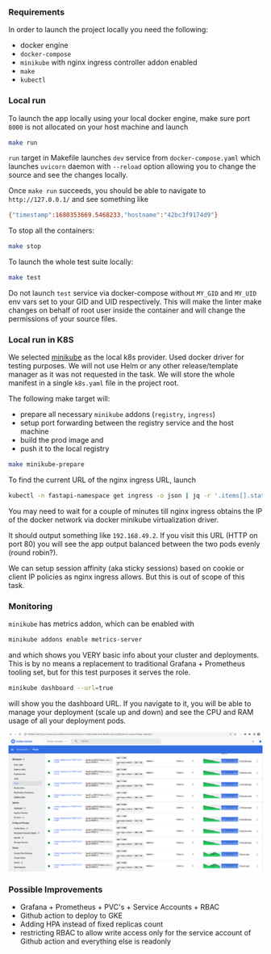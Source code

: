 ### Requirements

In order to launch the project locally you need the following:

* docker engine
* `docker-compose`
* `minikube` with nginx ingress controller addon enabled
* `make`
* `kubectl`

### Local run

To launch the app locally using your local docker engine, make sure port `8000` is not allocated on your host machine and launch

```bash
make run
```

`run` target in Makefile launches `dev` service from `docker-compose.yaml` which launches `uvicorn` daemon with `--reload` option allowing you to change the source and see the changes locally.

Once `make run` succeeds, you should be able to navigate to `http://127.0.0.1/` and see something like 

```bash
{"timestamp":1680353669.5468233,"hostname":"42bc3f9174d9"}
```

To stop all the containers:

```bash
make stop
```

To launch the whole test suite locally:

```bash
make test
```

Do not launch `test` service via docker-compose without `MY_GID` and `MY_UID` env vars set to your GID and UID respectively. This will make the linter make changes on behalf of root user inside the container and will change the permissions of your source files. 

### Local run in K8S

We selected [minikube](https://minikube.sigs.k8s.io/docs/start/) as the local k8s provider. Used docker driver for testing purposes. We will not use Helm or any other release/template manager as it was not requested in the task. We will store the whole manifest in a single `k8s.yaml` file in the project root.

The following make target will:
* prepare all necessary `minikube` addons (`registry`, `ingress`)
* setup port forwarding between the registry service and the host machine
* build the prod image and
* push it to the local registry

```bash
make minikube-prepare
```

To find the current URL of the nginx ingress URL, launch 

```bash
kubectl -n fastapi-namespace get ingress -o json | jq -r '.items[].status.loadBalancer.ingress[].ip'
```

You may need to wait for a couple of minutes till nginx ingress obtains the IP of the docker network via docker minikube virtualization driver.

It should output something like `192.168.49.2`. If you visit this URL (HTTP on port 80) you will see the app output balanced between the two pods evenly (round robin?).

We can setup session affinity (aka sticky sessions) based on cookie or client IP policies as nginx ingress allows. But this is out of scope of this task. 


### Monitoring

`minikube` has metrics addon, which can be enabled with 

```bash
minikube addons enable metrics-server
```

and which shows you VERY basic info about your cluster and deployments. This is by no means a replacement to traditional Grafana + Prometheus tooling set, but for this test purposes it serves the role.

```bash
minikube dashboard --url=true
```

will show you the dashboard URL. If you navigate to it, you will be able to manage your deployment (scale up and down) and see the CPU and RAM usage of all your deployment pods.

![monitoring](./docs/images/monitoring.png)


### Possible Improvements

* Grafana + Prometheus + PVC's + Service Accounts + RBAC
* Github action to deploy to GKE
* Adding HPA instead of fixed replicas count
* restricting RBAC to allow write access only for the service account of Github action and everything else is readonly
